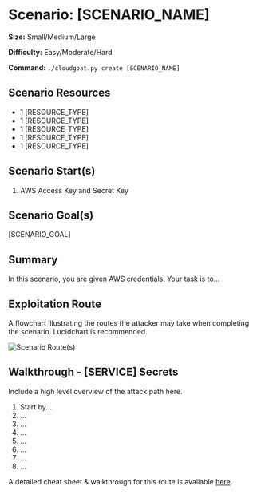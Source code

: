 # Scenario: [SCENARIO_NAME]

**Size:** Small/Medium/Large

**Difficulty:** Easy/Moderate/Hard

**Command:** `./cloudgoat.py create [SCENARIO_NAME]`

## Scenario Resources

- 1 [RESOURCE_TYPE]
- 1 [RESOURCE_TYPE]
- 1 [RESOURCE_TYPE]
- 1 [RESOURCE_TYPE]
- 1 [RESOURCE_TYPE]

## Scenario Start(s)

1. AWS Access Key and Secret Key

## Scenario Goal(s)

[SCENARIO_GOAL]

## Summary

In this scenario, you are given AWS credentials. Your task is to...

## Exploitation Route

A flowchart illustrating the routes the attacker may take when completing the scenario. Lucidchart is recommended.

![Scenario Route(s)](https://rhinosecuritylabs.com/wp-content/uploads/2018/07/cloudgoat-e1533043938802-1140x400.jpg)

## Walkthrough - [SERVICE] Secrets

Include a high level overview of the attack path here. 

1. Start by...
2. ...
3. ...
4. ...
5. ...
6. ...
7. ...
8. ...

A detailed cheat sheet & walkthrough for this route is available [here](./cheat_sheet.md). 
